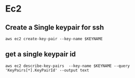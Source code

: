 # Ec2 

## Create a Single keypair for ssh
```
aws ec2 create-key-pair --key-name $KEYNAME
```

## get a single keypair id 
```
aws ec2 describe-key-pairs  --key-name $KEYNAME --query 'KeyPairs[*].KeyPairId' --output text
```


